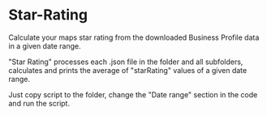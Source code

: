 # Star-Rating
Calculate your maps star rating from the downloaded Business Profile data in a given date range.


"Star Rating" processes each .json file in the folder and all subfolders, calculates and prints the average of "starRating" values of a given date range.

Just copy script to the folder, change the "Date range" section in the code and run the script.
